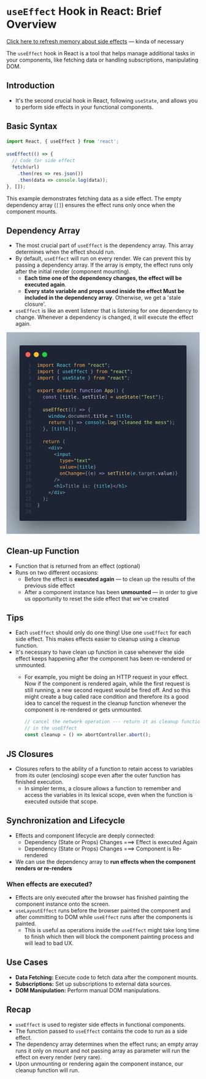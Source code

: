 # `useEffect` Hook in React: Brief Overview

[Click here to refresh memory about side effects](./React%20Working%20Behind%20Scenes.md#functional-programming-principles) &mdash; kinda of necessary

The `useEffect` hook in React is a tool that helps manage additional tasks in your components, like fetching data or handling subscriptions, manipulating DOM.

## Introduction

- It's the second crucial hook in React, following `useState`, and allows you to perform side effects in your functional components.

## Basic Syntax

```jsx
import React, { useEffect } from 'react';

useEffect(() => {
  // Code for side effect
  fetch(url)
    .then(res => res.json())
    .then(data => console.log(data));
}, []);
```

This example demonstrates fetching data as a side effect. The empty dependency array (`[]`) ensures the effect runs only once when the component mounts.

## Dependency Array

- The most crucial part of `useEffect` is the dependency array. This array determines when the effect should run.
- By default, `useEffect` will run on every render. We can prevent this by passing a dependency array. If the array is empty, the effect runs only after the initial render (component mounting).
  - **Each time one of the dependency changes, the effect will be executed again**.
  - **Every state variable and props used inside the effect Must be included in the dependency array**. Otherwise, we get a 'stale closure'.
- `useEffect` is like an event listener that is listening for one dependency to change. Whenever a dependency is changed, it will execute the effect again.

![useEffect-dependency-array](../imgs/useEffect-dependency-array.png)

## Clean-up Function

- Function that is returned from an effect (optional)
- Runs on two different occasions:
  - Before the effect is **executed again** &mdash; to clean up the results of the previous side effect
  - After a component instance has been **unmounted** &mdash; in order to give us opportunity to reset the side effect that we've created

## Tips

- Each `useEffect` should only do one thing! Use one `useEffect` for each side effect. This makes effects easier to cleanup using a cleanup function.
- It's necessary to have clean up function in case whenever the side effect keeps happening after the component has been re-rendered or unmounted.
  - For example, you might be doing an HTTP request in your effect. Now if the component is rendered again, while the first request is still running, a new second request would be fired off. And so this might create a bug called race condition and therefore its a good idea to cancel the request in the cleanup function whenever the component is re-rendered or gets unmounted.

    ```js
    // cancel the network operation --- return it as cleanup function
    // in the useEffect
    const cleanup = () => abortController.abort();
    ```

## JS Closures

- Closures refers to the ability of a function to retain access to variables from its outer (enclosing) scope even after the outer function has finished execution.
  - In simpler terms, a closure allows a function to remember and access the variables in its lexical scope, even when the function is executed outside that scope.

## Synchronization and Lifecycle

- Effects and component lifecycle are deeply connected:
  - Dependency (State or Props) Changes ===> Effect is executed Again
  - Dependency (State or Props) Changes ===> Component is Re-rendered
- We can use the dependency array to **run effects when the component renders or re-renders**

### When effects are executed?

- Effects are only executed after the browser has finished painting the component instance onto the screen.
- `useLayoutEffect` runs before the browser painted the component and after committing to DOM while `useEffect` runs after the components is painted.
  - This is useful as operations inside the `useEffect` might take long time to finish which then will block the component painting process and will lead to bad UX.

## Use Cases

- **Data Fetching:** Execute code to fetch data after the component mounts.
- **Subscriptions:** Set up subscriptions to external data sources.
- **DOM Manipulation:** Perform manual DOM manipulations.

## Recap

- `useEffect` is used to register side effects in functional components.
- The function passed to `useEffect` contains the code to run as a side effect.
- The dependency array determines when the effect runs; an empty array runs it only on mount and not passing array as parameter will run the effect on every render (very rare).
- Upon unmounting  or rendering again the component instance, our cleanup function will run.
